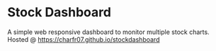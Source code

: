 # Stock Dashboard

A simple web responsive dashboard to monitor multiple stock charts. 
Hosted @ https://charfr07.github.io/stockdashboard
